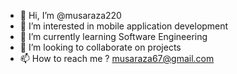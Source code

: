 - 👋 Hi, I’m @musaraza220
- 👀 I’m interested in mobile application development
- 🌱 I’m currently learning Software Engineering
- 💞️ I’m looking to collaborate on projects
- 📫 How to reach me ?
      musaraza67@gmail.com

<!---
musaraza220/musaraza220 is a ✨ special ✨ repository because its `README.md` (this file) appears on your GitHub profile.
You can click the Preview link to take a look at your changes.
--->
